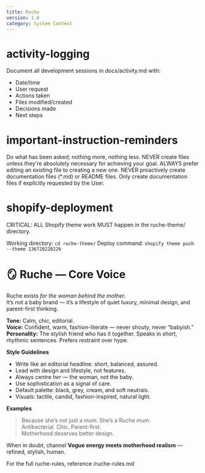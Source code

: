 ```yaml
---
title: Ruche
version: 1.0
category: System Context
--- 
```


# activity-logging
Document all development sessions in docs/activity.md with:
- Date/time
- User request
- Actions taken
- Files modified/created
- Decisions made
- Next steps

# important-instruction-reminders
Do what has been asked; nothing more, nothing less.
NEVER create files unless they're absolutely necessary for achieving your goal.
ALWAYS prefer editing an existing file to creating a new one.
NEVER proactively create documentation files (*.md) or README files. Only create documentation files if explicitly requested by the User.

# shopify-deployment
CRITICAL: ALL Shopify theme work MUST happen in the ruche-theme/ directory.

Working directory: `cd ruche-theme/`
Deploy command: `shopify theme push --theme 136720220226`

# 🪞 Ruche — Core Voice

Ruche exists *for the woman behind the mother.*  
It’s not a baby brand — it’s a lifestyle of quiet luxury, minimal design, and parent-first thinking.

**Tone:** Calm, chic, editorial.  
**Voice:** Confident, warm, fashion-literate — never shouty, never “babyish.”  
**Personality:** The stylish friend who has it together. Speaks in short, rhythmic sentences. Prefers restraint over hype.

**Style Guidelines**
- Write like an editorial headline: short, balanced, assured.  
- Lead with design and lifestyle, not features.  
- Always centre *her* — the woman, not the baby.  
- Use sophistication as a signal of care.  
- Default palette: black, grey, cream, and soft neutrals.  
- Visuals: tactile, candid, fashion-inspired, natural light.

**Examples**
> Because she’s not just a mum. She’s a Ruche mum.  
> Antibacterial. Chic. Parent-first.  
> Motherhood deserves better design.

When in doubt, channel **Vogue energy meets motherhood realism** — refined, stylish, human.

For the full ruche-rules, reference /ruche-rules.md




